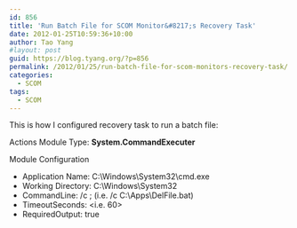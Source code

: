 ```yaml
---
id: 856
title: 'Run Batch File for SCOM Monitor&#8217;s Recovery Task'
date: 2012-01-25T10:59:36+10:00
author: Tao Yang
#layout: post
guid: https://blog.tyang.org/?p=856
permalink: /2012/01/25/run-batch-file-for-scom-monitors-recovery-task/
categories:
  - SCOM
tags:
  - SCOM
---
```

This is how I configured recovery task to run a batch file:

Actions Module Type: **System.CommandExecuter**

Module Configuration

* Application Name: C:\Windows\System32\cmd.exe
* Working Directory: C:\Windows\System32
* CommandLine: /c <Path to Batch file>; (i.e. /c C:\Apps\DelFile.bat)
* TimeoutSeconds: <i.e. 60>
* RequiredOutput: true